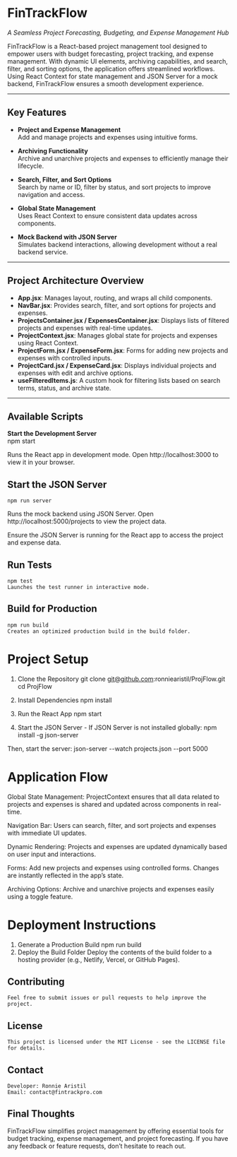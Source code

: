 # FinTrackFlow  
_A Seamless Project Forecasting, Budgeting, and Expense Management Hub_

FinTrackFlow is a React-based project management tool designed to empower users with budget forecasting, project tracking, and expense management. With dynamic UI elements, archiving capabilities, and search, filter, and sorting options, the application offers streamlined workflows. Using React Context for state management and JSON Server for a mock backend, FinTrackFlow ensures a smooth development experience.

---

## Key Features  

- **Project and Expense Management**  
  Add and manage projects and expenses using intuitive forms.  

- **Archiving Functionality**  
  Archive and unarchive projects and expenses to efficiently manage their lifecycle.  

- **Search, Filter, and Sort Options**  
  Search by name or ID, filter by status, and sort projects to improve navigation and access.  

- **Global State Management**  
  Uses React Context to ensure consistent data updates across components.  

- **Mock Backend with JSON Server**  
  Simulates backend interactions, allowing development without a real backend service.  

---

## Project Architecture Overview  

- **App.jsx**: Manages layout, routing, and wraps all child components.  
- **NavBar.jsx**: Provides search, filter, and sort options for projects and expenses.  
- **ProjectsContainer.jsx / ExpensesContainer.jsx**: Displays lists of filtered projects and expenses with real-time updates.  
- **ProjectContext.jsx**: Manages global state for projects and expenses using React Context.  
- **ProjectForm.jsx / ExpenseForm.jsx**: Forms for adding new projects and expenses with controlled inputs.  
- **ProjectCard.jsx / ExpenseCard.jsx**: Displays individual projects and expenses with edit and archive options.  
- **useFilteredItems.js**: A custom hook for filtering lists based on search terms, status, and archive state.  

---

## Available Scripts  

**Start the Development Server**  
    npm start

Runs the React app in development mode.
Open http://localhost:3000 to view it in your browser.

## Start the JSON Server
    npm run server

Runs the mock backend using JSON Server.
Open http://localhost:5000/projects to view the project data.

Ensure the JSON Server is running for the React app to access the project and expense data.

## Run Tests
    npm test
    Launches the test runner in interactive mode.

## Build for Production
    npm run build
    Creates an optimized production build in the build folder.

# Project Setup
1. Clone the Repository
    git clone git@github.com:ronniearistil/ProjFlow.git
    cd ProjFlow

2. Install Dependencies
    npm install

3. Run the React App
    npm start
4. Start the JSON Server - If JSON Server is not installed globally:
    npm install -g json-server

Then, start the server:
    json-server --watch projects.json --port 5000

# Application Flow
Global State Management:
    ProjectContext ensures that all data related to projects and expenses is shared and updated across components in real-time.

Navigation Bar:
    Users can search, filter, and sort projects and expenses with immediate UI updates.

Dynamic Rendering:
    Projects and expenses are updated dynamically based on user input and interactions.

Forms:
    Add new projects and expenses using controlled forms. Changes are instantly reflected in the app’s state.

Archiving Options:
    Archive and unarchive projects and expenses easily using a toggle feature.

# Deployment Instructions
1. Generate a Production Build
    npm run build
2. Deploy the Build Folder
    Deploy the contents of the build folder to a hosting provider (e.g., Netlify, Vercel, or GitHub Pages).
## Contributing
    Feel free to submit issues or pull requests to help improve the project.
## License
    This project is licensed under the MIT License - see the LICENSE file for details.
## Contact
    Developer: Ronnie Aristil
    Email: contact@fintrackpro.com

## Final Thoughts

FinTrackFlow simplifies project management by offering essential tools for budget tracking, expense management, and project forecasting. If you have any feedback or feature requests, don’t hesitate to reach out.